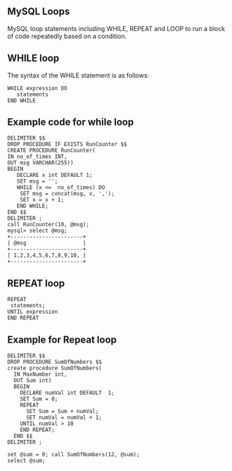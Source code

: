 

## MySQL Loops

MySQL loop statements including WHILE, REPEAT and LOOP to run a block of code repeatedly based on a condition.

## WHILE loop

The syntax of the WHILE statement is as follows:
```mysql
WHILE expression DO
   statements
END WHILE
```

## Example code for while loop
```mysql
DELIMITER $$
DROP PROCEDURE IF EXISTS RunCounter $$
CREATE PROCEDURE RunCounter(
IN no_of_times INT,
OUT msg VARCHAR(255))
BEGIN
   DECLARE x int DEFAULT 1;
   SET msg = '';
   WHILE (x <=  no_of_times) DO
    SET msg = concat(msg, x, ',');
    SET x = x + 1;
   END WHILE;
END $$
DELIMITER ;
call RunCounter(10, @msg);
mysql> select @msg;
+-----------------------+
| @msg                  |
+-----------------------+
| 1,2,3,4,5,6,7,8,9,10, |
+-----------------------+
```

## REPEAT loop
```mysql
REPEAT
 statements;
UNTIL expression
END REPEAT
```
## Example for Repeat loop

```mysql
DELIMITER $$
DROP PROCEDURE SumOfNumbers $$
create procedure SumOfNumbers(
  IN MaxNumber int,
  OUT Sum int)
  BEGIN
    DECLARE numVal int DEFAULT  1;
    SET Sum = 0;
    REPEAT
      SET Sum = Sum + numVal;
      SET numVal = numVal + 1;
    UNTIL numVal > 10
    END REPEAT;
  END $$
DELIMITER ;

set @sum = 0; call SumOfNumbers(12, @sum);
select @sum;
```

